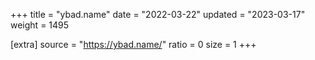 +++
title = "ybad.name"
date = "2022-03-22"
updated = "2023-03-17"
weight = 1495

[extra]
source = "https://ybad.name/"
ratio = 0
size = 1
+++
